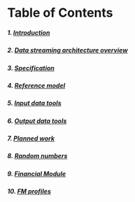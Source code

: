 # Table of Contents

##### 1. [Introduction](Introduction.md)
##### 2. [Data streaming architecture overview](Overview.md)
##### 3. [Specification](Specification.md)
##### 4. [Reference model](ReferenceModel.md)
##### 5. [Input data tools](Inputtools.md)
##### 6. [Output data tools](Outputtools.md)
##### 7. [Planned work](PlannedWork.md)
##### 8. [Random numbers](RandomNumbers.md)
##### 9. [Financial Module](FinancialModule.md)
##### 10. [FM profiles](fmprofiles.md)
